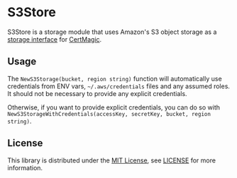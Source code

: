 # S3Store

S3Store is a storage module that uses Amazon's S3 object storage as a [storage interface](https://github.com/caddyserver/certmagic/wiki/Storage-Implementations) for [CertMagic](https://github.com/caddyserver/certmagic).

## Usage

The `NewS3Storage(bucket, region string)` function will automatically use credentials from ENV vars, `~/.aws/credentials` files and any assumed roles.
It should not be necessary to provide any explicit credentials.

Otherwise, if you want to provide explicit credentials, you can do so with `NewS3StorageWithCredentials(accessKey, secretKey, bucket, region string)`.

## License

This library is distributed under the [MIT License](https://opensource.org/licenses/MIT), see [LICENSE](https://github.com/aymanbagabas/s3store/blob/master/LICENSE) for more information.